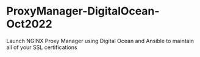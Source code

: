 # ProxyManager-DigitalOcean-Oct2022
Launch NGINX Proxy Manager using Digital Ocean and Ansible to maintain all of your SSL certifications
